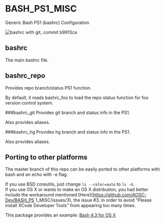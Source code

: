 BASH_PS1_MISC
=============

Generic Bash PS1 (bashrc) Configuration

![bashrc with git, commit b9913ca](http://ibin.co/1QscpgR0BOyN)

bashrc
---
The main bashrc file.

bashrc\_repo
---
Provides repo branch/status PS1 function.

By default, it reads bashrc\_foo to load the repo status function for foo version
control system.

###bashrc\_git
Provides git branch and status info in the PS1.

Also provides aliases.

###bashrc\_hg
Provides hg branch and status info in the PS1.

Also provides aliases.

Porting to other platforms
---
The master branch of this repo can be easily ported to other platforms with bash and an echo with -e flag.

If you use BSD coreutils, just change `ls --color=auto` to `ls -G`.<br />
If you use OS X or wants to make an OS X distribution, you had better
include the workaround mentioned [Here](https://github.com/AOSC-Dev/BASH_PS
1_MISC/issues/3), the issue #3, in order to avoid "Please install XCode
 Developer Tools" from appearing too many times.

This package provides an example: [Bash 4.3 for OS X](http://pan.baidu.com/s/1c0xlkFu)
